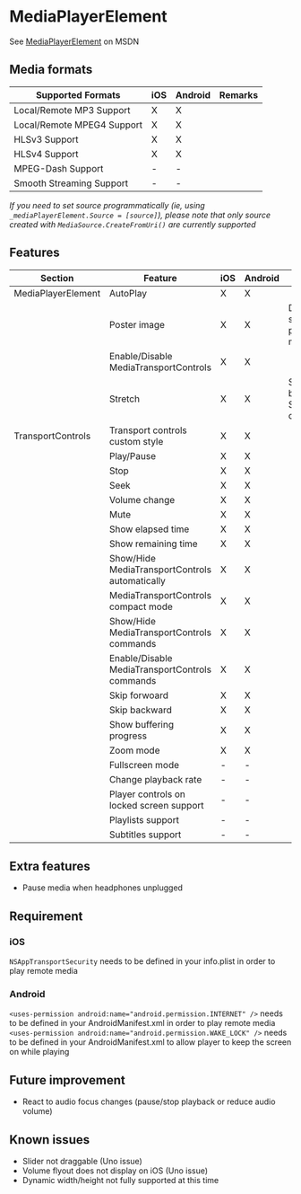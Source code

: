# MediaPlayerElement

See [MediaPlayerElement](https://docs.microsoft.com/en-us/uwp/api/windows.ui.xaml.controls.mediaplayerelement) on MSDN

## Media formats

| Supported Formats    									| iOS	| Android	| Remarks							|
|-------------------------------------------------------|-------|-----------|-----------------------------------|
| Local/Remote MP3 Support								| X     | X  		|									|
| Local/Remote MPEG4 Support							| X     | X  		|									|
| HLSv3	Support											| X     | X  		| 									|
| HLSv4	Support											| X     | X  		|									|
| MPEG-Dash	Support										| -     | -  		| 									|
| Smooth Streaming Support								| -     | -  		| 									|

_If you need to set source programmatically (ie, using `_mediaPlayerElement.Source = [source]`), please note that only source created with `MediaSource.CreateFromUri()` are currently supported_

## Features

| Section				| Feature    											| iOS	| Android	| Remarks										|
|-----------------------|-------------------------------------------------------|-------|-----------|-----------------------------------------------|
| MediaPlayerElement	| AutoPlay  											| X     | X  		|												|
|						| Poster image											| X     | X  		| Does not show when playing music				|
|						| Enable/Disable MediaTransportControls			  		| X     | X  		|												|
|						| Stretch										  		| X     | X  		| Stretch.None behave like Stretch.Fill on iOS	|
| TransportControls		| Transport controls custom style						| X     | X  		|												|
| 			    		| Play/Pause 											| X     | X  		|												|
|						| Stop  												| X     | X  		|												|
| 						| Seek  												| X     | X  		|												|
|						| Volume change											| X     | X  		|												|
|						| Mute													| X     | X  		|												|
|						| Show elapsed time										| X     | X  		|												|
|						| Show remaining time									| X     | X  		|												|
|						| Show/Hide MediaTransportControls automatically		| X     | X  		|												|
|						| MediaTransportControls compact mode					| X     | X  		|												|
|						| Show/Hide MediaTransportControls commands  			| X     | X  		|												|
|						| Enable/Disable MediaTransportControls commands  		| X     | X  		|												|
|						| Skip forwoard											| X     | X  		|												|
|						| Skip backward											| X     | X  		|												|
|						| Show buffering progress						  		| X     | X  		|												|
|						| Zoom mode												| X     | X  		| 												|
|						| Fullscreen mode								  		| -     | -  		|												|
|						| Change playback rate									| -     | -  		|												|
|						| Player controls on locked screen support  			| -     | -  		|												|
|						| Playlists support		  								| -     | -  		|												|
|						| Subtitles	support			  							| -     | -  		|												|

## Extra features

- Pause media when headphones unplugged

## Requirement

### iOS

`NSAppTransportSecurity` needs to be defined in your info.plist in order to play remote media

### Android

`<uses-permission android:name="android.permission.INTERNET" />` needs to be defined in your AndroidManifest.xml in order to play remote media
`<uses-permission android:name="android.permission.WAKE_LOCK" />` needs to be defined in your AndroidManifest.xml to allow player to keep the screen on while playing

## Future improvement

- React to audio focus changes (pause/stop playback or reduce audio volume)

## Known issues

- Slider not draggable (Uno issue)
- Volume flyout does not display on iOS (Uno issue)
- Dynamic width/height not fully supported at this time